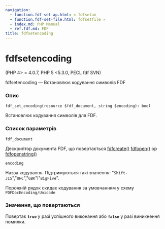 ```yaml
---
navigation:
  - function.fdf-set-ap.html: « fdfsetап
  - function.fdf-set-file.html: fdfsetfile »
  - index.md: PHP Manual
  - ref.fdf.md: FDF
title: fdfsetencoding
---
```

# fdfsetencoding

(PHP 4> = 4.0.7, PHP 5 <5.3.0, PECL fdf SVN)

fdfsetencoding — Встановлює кодування символів FDF

### Опис

```methodsynopsis
fdf_set_encoding(resource $fdf_document, string $encoding): bool
```

Встановлює кодування символів для FDF.

### Список параметрів

`fdf_document`

Дескриптор документа FDF, що повертається [fdfcreate()](function.fdf-create.html) [fdfopen()](function.fdf-open.html) ор [fdfopenstring()](function.fdf-open-string.md)

`encoding`

Назва кодування. Підтримуються такі значення: "`Shift-JIS`","`UHC`","`GBK`"і"`BigFive`".

Порожній рядок скидає кодування за умовчанням у схему `PDFDocEncoding/Unicode`

### Значення, що повертаються

Повертає **`true`** у разі успішного виконання або **`false`** у разі виникнення помилки.
